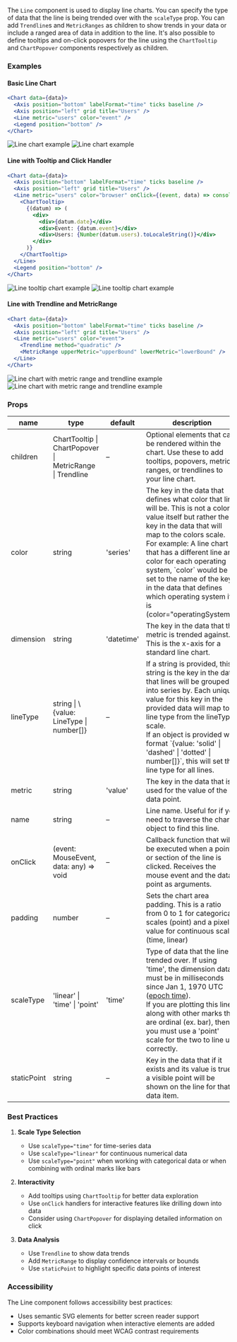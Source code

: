 The `Line` component is used to display line charts. You can specify the type of data that the line is being trended over with the `scaleType` prop. You can add `Trendline`s and `MetricRanges` as children to show trends in your data or include a ranged area of data in addition to the line. It's also possible to define tooltips and on-click popovers for the line using the `ChartTooltip` and `ChartPopover` components respectively as children.

### Examples

#### Basic Line Chart

```jsx
<Chart data={data}>
  <Axis position="bottom" labelFormat="time" ticks baseline />
  <Axis position="left" grid title="Users" />
  <Line metric="users" color="event" />
  <Legend position="bottom" />
</Chart>
```

![Line chart example](/img/line_light.png#gh-light-mode-only)
![Line chart example](/img/line_dark.png#gh-dark-mode-only)

#### Line with Tooltip and Click Handler

```jsx
<Chart data={data}>
  <Axis position="bottom" labelFormat="time" ticks baseline />
  <Axis position="left" grid title="Users" />
  <Line metric="users" color="browser" onClick={(event, data) => console.log('Clicked:', data)}>
    <ChartTooltip>
      {(datum) => (
        <div>
          <div>{datum.date}</div>
          <div>Event: {datum.event}</div>
          <div>Users: {Number(datum.users).toLocaleString()}</div>
        </div>
      )}
    </ChartTooltip>
  </Line>
  <Legend position="bottom" />
</Chart>
```

![Line tooltip chart example](/img/line_tooltip_light.png#gh-light-mode-only)
![Line tooltip chart example](/img/line_tooltip_dark.png#gh-dark-mode-only)

#### Line with Trendline and MetricRange

```jsx
<Chart data={data}>
  <Axis position="bottom" labelFormat="time" ticks baseline />
  <Axis position="left" grid title="Users" />
  <Line metric="users" color="event">
    <Trendline method="quadratic" />
    <MetricRange upperMetric="upperBound" lowerMetric="lowerBound" />
  </Line>
</Chart>
```

![Line chart with metric range and trendline example](/img/line_metricRangeTrendline_light.png#gh-light-mode-only)
![Line chart with metric range and trendline example](/img/line_metricRangeTrendline_dark.png#gh-dark-mode-only)

### Props

<table>
    <thead>
        <tr>
            <th>name</th>
            <th>type</th>
            <th>default</th>
            <th>description</th>
        </tr>
    </thead>
    <tbody>
        <tr>
            <td>children</td>
            <td>ChartTooltip | ChartPopover | MetricRange | Trendline</td>
            <td>–</td>
            <td>Optional elements that can be rendered within the chart. Use these to add tooltips, popovers, metric ranges, or trendlines to your line chart.</td>
        </tr>
        <tr>
            <td>color</td>
            <td>string</td>
            <td>'series'</td>
            <td>The key in the data that defines what color that line will be. This is not a color value itself but rather the key in the data that will map to the colors scale.<br/>For example: A line chart that has a different line and color for each operating system, `color` would be set to the name of the key in the data that defines which operating system it is (color="operatingSystem").</td>
        </tr>
        <tr>
            <td>dimension</td>
            <td>string</td>
            <td>'datetime'</td>
            <td>The key in the data that the metric is trended against. This is the x-axis for a standard line chart.</td>
        </tr>
        <tr>
            <td>lineType</td>
            <td>string | \{value: LineType | number[]}</td>
            <td>–</td>
            <td>If a string is provided, this string is the key in the data that lines will be grouped into series by. Each unique value for this key in the provided data will map to a line type from the lineTypes scale. <br/>If an object is provided with format `{value: 'solid' | 'dashed' | 'dotted' | number[]}`, this will set the line type for all lines.</td>
        </tr>
        <tr>
            <td>metric</td>
            <td>string</td>
            <td>'value'</td>
            <td>The key in the data that is used for the value of the data point.</td>
        </tr>
        <tr>
            <td>name</td>
            <td>string</td>
            <td>–</td>
            <td>Line name. Useful for if you need to traverse the chart object to find this line.</td>
        </tr>
        <tr>
            <td>onClick</td>
            <td>(event: MouseEvent, data: any) => void</td>
            <td>–</td>
            <td>Callback function that will be executed when a point or section of the line is clicked. Receives the mouse event and the data point as arguments.</td>
        </tr>
        <tr>
            <td>padding</td>
            <td>number</td>
            <td>–</td>
            <td>Sets the chart area padding. This is a ratio from 0 to 1 for categorical scales (point) and a pixel value for continuous scales (time, linear)</td>
        </tr>
        <tr>
            <td>scaleType</td>
            <td>'linear' | 'time' | 'point'</td>
            <td>'time'</td>
            <td>Type of data that the line is trended over. If using 'time', the dimension data must be in milliseconds since Jan 1, 1970 UTC (<a href="https://developer.mozilla.org/en-US/docs/Web/JavaScript/Reference/Global_Objects/Date#the_ecmascript_epoch_and_timestamps">epoch time</a>).<br/>If you are plotting this line along with other marks that are ordinal (ex. bar), then you must use a 'point' scale for the two to line up correctly.</td>
        </tr>
        <tr>
            <td>staticPoint</td>
            <td>string</td>
            <td>–</td>
            <td>Key in the data that if it exists and its value is true, a visible point will be shown on the line for that data item.</td>
        </tr>
    </tbody>
</table>

### Best Practices

1. **Scale Type Selection**

   - Use `scaleType="time"` for time-series data
   - Use `scaleType="linear"` for continuous numerical data
   - Use `scaleType="point"` when working with categorical data or when combining with ordinal marks like bars

2. **Interactivity**

   - Add tooltips using `ChartTooltip` for better data exploration
   - Use `onClick` handlers for interactive features like drilling down into data
   - Consider using `ChartPopover` for displaying detailed information on click

3. **Data Analysis**
   - Use `Trendline` to show data trends
   - Add `MetricRange` to display confidence intervals or bounds
   - Use `staticPoint` to highlight specific data points of interest

### Accessibility

The Line component follows accessibility best practices:

- Uses semantic SVG elements for better screen reader support
- Supports keyboard navigation when interactive elements are added
- Color combinations should meet WCAG contrast requirements
